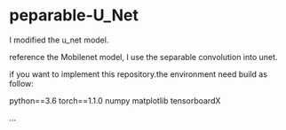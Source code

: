 # peparable-U_Net
I modified the u_net model.

reference the Mobilenet model, I use the separable convolution into unet.

if you want to implement this repository.the environment need build as follow:

python==3.6
torch==1.1.0
numpy
matplotlib
tensorboardX

...
